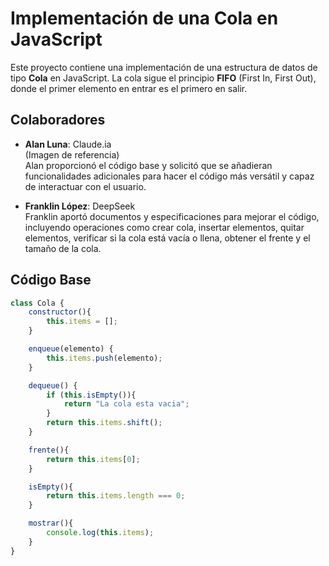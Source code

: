 # Implementación de una Cola en JavaScript

Este proyecto contiene una implementación de una estructura de datos de tipo **Cola** en JavaScript. La cola sigue el principio **FIFO** (First In, First Out), donde el primer elemento en entrar es el primero en salir.

## Colaboradores

- **Alan Luna**: Claude.ia  
  (Imagen de referencia)  
  Alan proporcionó el código base y solicitó que se añadieran funcionalidades adicionales para hacer el código más versátil y capaz de interactuar con el usuario.

- **Franklin López**: DeepSeek  
  Franklin aportó documentos y especificaciones para mejorar el código, incluyendo operaciones como crear cola, insertar elementos, quitar elementos, verificar si la cola está vacía o llena, obtener el frente y el tamaño de la cola.

## Código Base

```javascript
class Cola {
    constructor(){
        this.items = [];
    }

    enqueue(elemento) {
        this.items.push(elemento);
    }

    dequeue() {
        if (this.isEmpty()){
            return "La cola esta vacia";
        }
        return this.items.shift();
    }

    frente(){
        return this.items[0];
    }

    isEmpty(){
        return this.items.length === 0;
    }

    mostrar(){
        console.log(this.items);
    }
}
